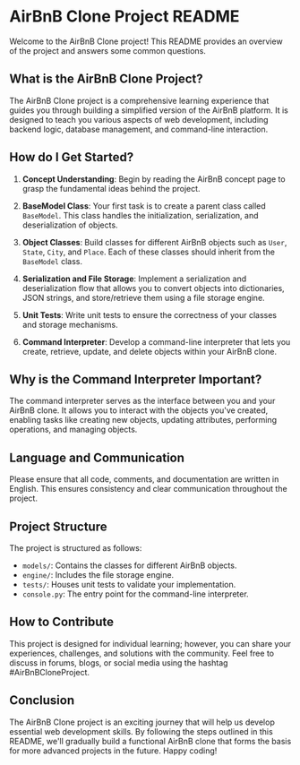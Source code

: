# AirBnB Clone Project README

Welcome to the AirBnB Clone project! This README provides an overview of the project and answers some common questions.

## What is the AirBnB Clone Project?

The AirBnB Clone project is a comprehensive learning experience that guides you through building a simplified version of the AirBnB platform. It is designed to teach you various aspects of web development, including backend logic, database management, and command-line interaction.

## How do I Get Started?

1. **Concept Understanding**: Begin by reading the AirBnB concept page to grasp the fundamental ideas behind the project.

2. **BaseModel Class**: Your first task is to create a parent class called `BaseModel`. This class handles the initialization, serialization, and deserialization of objects.

3. **Object Classes**: Build classes for different AirBnB objects such as `User`, `State`, `City`, and `Place`. Each of these classes should inherit from the `BaseModel` class.

4. **Serialization and File Storage**: Implement a serialization and deserialization flow that allows you to convert objects into dictionaries, JSON strings, and store/retrieve them using a file storage engine.

5. **Unit Tests**: Write unit tests to ensure the correctness of your classes and storage mechanisms.

6. **Command Interpreter**: Develop a command-line interpreter that lets you create, retrieve, update, and delete objects within your AirBnB clone.

## Why is the Command Interpreter Important?

The command interpreter serves as the interface between you and your AirBnB clone. It allows you to interact with the objects you've created, enabling tasks like creating new objects, updating attributes, performing operations, and managing objects.

## Language and Communication

Please ensure that all code, comments, and documentation are written in English. This ensures consistency and clear communication throughout the project.

## Project Structure

The project is structured as follows:

- `models/`: Contains the classes for different AirBnB objects.
- `engine/`: Includes the file storage engine.
- `tests/`: Houses unit tests to validate your implementation.
- `console.py`: The entry point for the command-line interpreter.

## How to Contribute

This project is designed for individual learning; however, you can share your experiences, challenges, and solutions with the community. Feel free to discuss in forums, blogs, or social media using the hashtag #AirBnBCloneProject.

## Conclusion

The AirBnB Clone project is an exciting journey that will help us develop essential web development skills. By following the steps outlined in this README, we'll gradually build a functional AirBnB clone that forms the basis for more advanced projects in the future. Happy coding!

